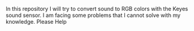 In this repository I will try to convert sound to RGB colors with the Keyes sound sensor.
I am facing some problems that I cannot solve with my knowledge.
Please Help
